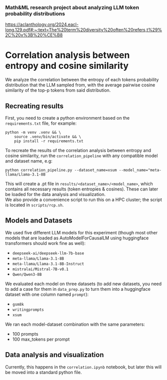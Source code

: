 ### Math&ML research project about analyzing LLM token probability distributions


https://aclanthology.org/2024.eacl-long.129.pdf#:~:text=The%20term%20diversity%20often%20refers,t%29%2C%20x%3B%20%CE%B8

# Correlation analysis between entropy and cosine similarity
We analyze the correlation between the entropy of each tokens probability distribution that the LLM sampled from, with the average pairwise cosine similarity of the top-p tokens from said distribution.

## Recreating results
First, you need to create a python environment based on the ```requirements.txt``` file, for example:
```
python -m venv .venv && \
    source .venv/bin/activate && \
    pip install -r requirements.txt 
```
To recreate the results of the correlation analysis between entropy and cosine similarity, run the ```correlation_pipeline``` with any compatible model and dataset name, e.g: 
```
python correlation_pipeline.py --dataset_name=xsum --model_name="meta-llama/Llama-3.1-8B
```
This will create a .pt file in ```results/<dataset_name>/<model_name>```, which contains all necessary results (token entropies & cosines).
These can later be loaded for the data analysis and visualization.  
We also provide a convenience script to run this on a HPC cluster; the script is located in ```scripts/rcp.sh```.

## Models and Datasets
We used five different LLM models for this experiment (though most other models that are loaded as AutoModelForCausalLM using huggingface transformers should work fine as well): 
* ```deepseek-ai/deepseek-llm-7b-base```
* ```meta-llama/Llama-3.1-8B```
* ```meta-llama/Llama-3.1-8B-Instruct```
* ```mistralai/Mistral-7B-v0.1```
* ```Qwen/Qwen3-8B```  

We evaluated each model on three datasets (to add new datasets, you need to add a case for them in ```data_prep.py``` to turn them into a huggingface dataset with one column named ```prompt```): 
* ```gsm8k```
* ```writingprompts```
* ```xsum```

We ran each model-dataset combination with the same parameters: 
* 100 prompts
* 100 max_tokens per prompt

## Data analysis and visualization
Currently, this happens in the ```correlation.ipynb``` notebook, but later this will be moved into a standard python file.
